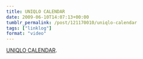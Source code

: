 ```yaml
---
title: UNIQLO CALENDAR
date: 2009-06-10T14:07:13+00:00
tumblr_permalink: /post/121170010/uniqlo-calendar
tags: ["linklog"]
format: "video"
---
```


<!-- http://www.uniqlo.com/calendar/swf/uqcal\_bp\_loader.swf?cID=GB&aID=LDN&bgm=0&size=large -->

[UNIQLO CALENDAR][1].

[1]: http://www.uniqlo.com/calendar/
